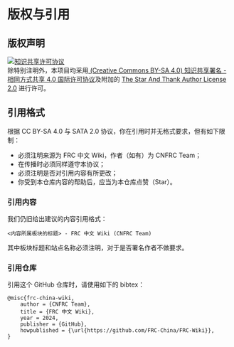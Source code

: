 # 版权与引用

## 版权声明

<a rel="license" href="https://creativecommons.org/licenses/by-sa/4.0/"><img alt="知识共享许可协议" style="border-width:0" src="https://i.creativecommons.org/l/by-sa/4.0/88x31.png" /></a><br />除特别注明外，本项目均采用<a rel="license" href="https://creativecommons.org/licenses/by-sa/4.0/deed.zh"> (Creative Commons BY-SA 4.0) 知识共享署名 - 相同方式共享 4.0 国际许可协议</a>及附加的 [The Star And Thank Author License 2.0](https://github.com/zTrix/sata-license) 进行许可。

## 引用格式

根据 CC BY-SA 4.0 与 SATA 2.0 协议，你在引用时并无格式要求，但有如下限制：

- 必须注明来源为 FRC 中文 Wiki，作者（如有）为 CNFRC Team；
- 在传播时必须同样遵守本协议；
- 必须注明是否对引用内容有所更改；
- 你受到本仓库内容的帮助后，应当为本仓库点赞（Star）。

### 引用内容

我们仍旧给出建议的内容引用格式：

```
<内容所属板块的标题> - FRC 中文 Wiki (CNFRC Team)
```

其中板块标题和站点名称必须注明，对于是否署名作者不做要求。

### 引用仓库

引用这个 GitHub 仓库时，请使用如下的 bibtex： 

```
@misc{frc-china-wiki,   
    author = {CNFRC Team},
    title = {FRC 中文 Wiki},
    year = 2024,
    publisher = {GitHub},
    howpublished = {\url{https://github.com/FRC-China/FRC-Wiki}},
} 
```
